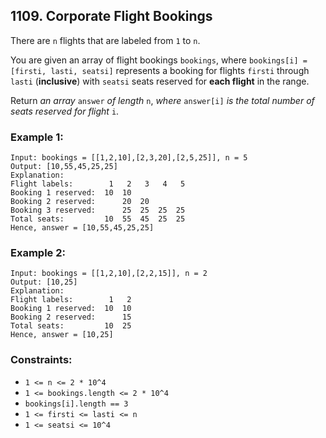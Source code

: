 ## 1109. Corporate Flight Bookings

There are ```n``` flights that are labeled from ```1``` to ```n```.

You are given an array of flight bookings ```bookings```, where ```bookings[i] = [firsti, lasti, seatsi]``` represents a booking for flights ```firsti``` through ```lasti``` (**inclusive**) with ```seatsi``` seats reserved for **each flight** in the range.

Return *an array* ```answer``` *of length* ```n```, *where* ```answer[i]``` *is the total number of seats reserved for flight* ```i```.

### Example 1:
```
Input: bookings = [[1,2,10],[2,3,20],[2,5,25]], n = 5
Output: [10,55,45,25,25]
Explanation:
Flight labels:        1   2   3   4   5
Booking 1 reserved:  10  10
Booking 2 reserved:      20  20
Booking 3 reserved:      25  25  25  25
Total seats:         10  55  45  25  25
Hence, answer = [10,55,45,25,25]
```
### Example 2:
```
Input: bookings = [[1,2,10],[2,2,15]], n = 2
Output: [10,25]
Explanation:
Flight labels:        1   2
Booking 1 reserved:  10  10
Booking 2 reserved:      15
Total seats:         10  25
Hence, answer = [10,25]
```

### Constraints:

* ```1 <= n <= 2 * 10^4```
* ```1 <= bookings.length <= 2 * 10^4```
* ```bookings[i].length == 3```
* ```1 <= firsti <= lasti <= n```
* ```1 <= seatsi <= 10^4```